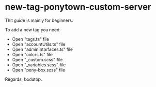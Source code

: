# new-tag-ponytown-custom-server
Thit guide is mainly for beginners.

To add a new tag you need:
  - Open "tags.ts" file
  - Open "accountUtils.ts" file
  - Open "adminIntarfaces.ts" file
  - Open "colors.ts" file
  - Open "_custom.scss" file
  - Open "_variables.scss" file
  - Open "pony-box.scss" file

Regards, bodutop.
